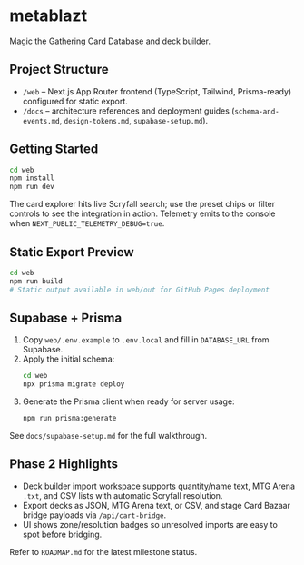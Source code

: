 ﻿# metablazt

Magic the Gathering Card Database and deck builder.

## Project Structure

- `/web` – Next.js App Router frontend (TypeScript, Tailwind, Prisma-ready) configured for static export.
- `/docs` – architecture references and deployment guides (`schema-and-events.md`, `design-tokens.md`, `supabase-setup.md`).

## Getting Started

```bash
cd web
npm install
npm run dev
```

The card explorer hits live Scryfall search; use the preset chips or filter controls to see the integration in action. Telemetry emits to the console when `NEXT_PUBLIC_TELEMETRY_DEBUG=true`.

## Static Export Preview

```bash
cd web
npm run build
# Static output available in web/out for GitHub Pages deployment
```

## Supabase + Prisma

1. Copy `web/.env.example` to `.env.local` and fill in `DATABASE_URL` from Supabase.
2. Apply the initial schema:
   ```bash
   cd web
   npx prisma migrate deploy
   ```
3. Generate the Prisma client when ready for server usage:
   ```bash
   npm run prisma:generate
   ```

See `docs/supabase-setup.md` for the full walkthrough.

## Phase 2 Highlights

- Deck builder import workspace supports quantity/name text, MTG Arena `.txt`, and CSV lists with automatic Scryfall resolution.
- Export decks as JSON, MTG Arena text, or CSV, and stage Card Bazaar bridge payloads via `/api/cart-bridge`.
- UI shows zone/resolution badges so unresolved imports are easy to spot before bridging.

Refer to `ROADMAP.md` for the latest milestone status.
